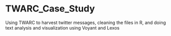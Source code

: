 # TWARC_Case_Study
Using TWARC to harvest twitter messages, cleaning the files in R, and doing text analysis and visualization using Voyant and Lexos
